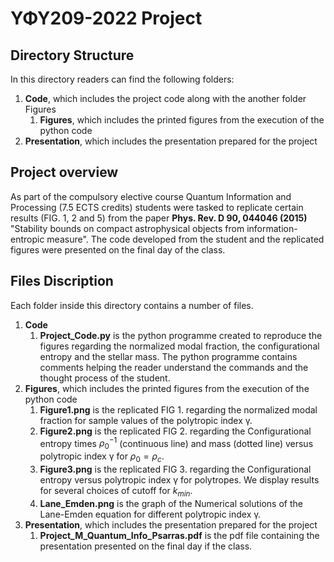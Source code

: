 # ΥΦΥ209-2022 Project

## Directory Structure
In this directory readers can find the following folders:
1. __Code__, which includes the project code along with the another folder Figures
    1. __Figures__, which includes the printed figures from the execution of the python code 
2. __Presentation__, which includes the presentation prepared for the project

## Project overview
As part of the compulsory elective course Quantum Information and Processing (7.5 ECTS credits) students were tasked to replicate certain results (FIG. 1, 2 and 5) from the paper __Phys. Rev. D 90, 044046 (2015)__ "Stability bounds on compact astrophysical objects from information-entropic measure". The code developed from the student and the replicated figures were presented on the final day of the class.

## Files Discription
Each folder inside this directory contains a number of files.
1. __Code__
    1. __Project_Code.py__ is the python programme created to reproduce the figures regarding the normalized modal fraction, the configurational entropy and the stellar mass. The python programme contains comments helping the reader understand the commands and the thought process of the student.
2. __Figures__, which includes the printed figures from the execution of the python code
    1. __Figure1.png__ is the replicated FIG 1. regarding the normalized modal fraction for sample values of the polytropic index γ.
    2. __Figure2.png__ is the replicated FIG 2. regarding the Configurational entropy times $ρ_0^{-1}$ (continuous line) and mass (dotted line) versus polytropic index γ for $ρ_0=ρ_c$.
    3. __Figure3.png__ is the replicated FIG 3. regarding the Configurational entropy versus polytropic index γ for polytropes. We display results for several choices of cutoff for $k_{min}$.
    4. __Lane_Emden.png__ is the graph of the Numerical solutions of the Lane-Emden equation for different polytropic index γ.
3. __Presentation__, which includes the presentation prepared for the project
    1. __Project_M_Quantum_Info_Psarras.pdf__ is the pdf file containing the presentation presented on the final day if the class.